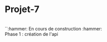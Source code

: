 # Projet-7
<br/>
`<addr>`:hammer: En cours de construction :hammer:
<br /> Phase 1 : création de l'api